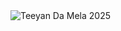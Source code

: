 <html lang="en">
<head>
  <meta charset="UTF-8" />
  <meta name="viewport" content="width=device-width, initial-scale=1.0" />
  
</head>
<body>
  <img src="https://i.postimg.cc/024SgkRQ/poster-2.jpg" alt="Teeyan Da Mela 2025" />
</body>
</html>
